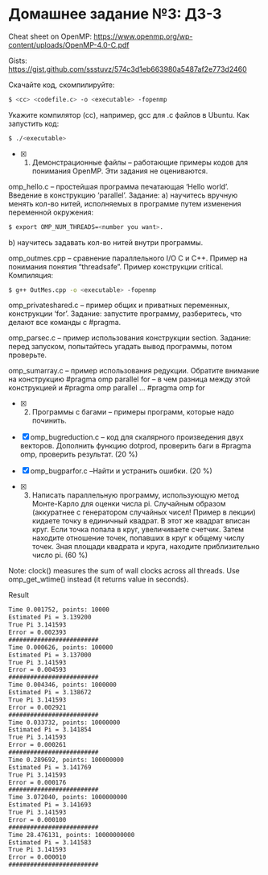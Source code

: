 # Домашнее задание №3: ДЗ-3

Cheat sheet on OpenMP: https://www.openmp.org/wp-content/uploads/OpenMP-4.0-C.pdf

Gists: https://gist.github.com/ssstuvz/574c3d1eb663980a5487af2e773d2460

Скачайте код, скомпилируйте:

```bash
$ <cc> <codefile.c> -o <executable> -fopenmp
```

Укажите компилятор (cc), например, gcc для .c файлов в Ubuntu.
Как запустить код:

```bash
$ ./<executable>
```

- [x] 1. Демонстрационные файлы – работающие примеры кодов для понимания OpenMP. Эти задания не оцениваются.

omp_hello.c – простейшая программа печатающая ‘Hello world’. Введение в конструкцию ‘parallel’.
Задание:
а) научитесь вручную менять кол-во нитей, исполняемых в программе путем изменения переменной окружения:


```bash
$ export OMP_NUM_THREADS=<number you want>. 
```

b) научитесь задавать кол-во нитей внутри программы.

omp_outmes.cpp – сравнение параллельного I/O C и C++. Пример на понимания понятия “threadsafe”. Пример конструкции critical. Компиляция:

```bash
$ g++ OutMes.cpp -o <executable> -fopenmp
```

omp_privateshared.c – пример общих и приватных переменных, конструкции ‘for’. Задание: запустите программу, разберитесь, что делают все команды с #pragma.

omp_parsec.c – пример использования конструкции section. Задание: перед запуском, попытайтесь угадать вывод программы, потом проверьте.

omp_sumarray.c – пример использования редукции. Обратите внимание на конструкцию #pragma omp parallel for – в чем разница между этой конструкцией и #pragma omp parallel … #pragma omp for

- [x] 2. Программы с багами – примеры программ, которые надо починить.

- [x] omp_bugreduction.c – код для скалярного произведения двух векторов. Дополнить функцию dotprod, проверить баги в #pragma omp, проверить результат. (20 %)

- [x] omp_bugparfor.c –Найти и устранить ошибки. (20 %)

- [x] 3. Написать параллельную программу, использующую метод Монте-Карло для оценки числа pi. Случайным образом (аккуратнее с генератором случайных чисел! Пример в лекции) кидаете точку в единичный квадрат. В этот же квадрат вписан круг. Если точка попала в круг, увеличиваете счетчик. Затем находите отношение точек, попавших в круг к общему числу точек. Зная площади квадрата и круга, находите приблизительно число pi. (60 %)

Note: clock() measures the sum of wall clocks across all threads. Use omp_get_wtime() instead (it returns value in seconds).

Result

```txt
Time 0.001752, points: 10000
Estimated Pi = 3.139200
True Pi 3.141593
Error = 0.002393
#########################
Time 0.000626, points: 100000
Estimated Pi = 3.137000
True Pi 3.141593
Error = 0.004593
#########################
Time 0.004346, points: 1000000
Estimated Pi = 3.138672
True Pi 3.141593
Error = 0.002921
#########################
Time 0.033732, points: 10000000
Estimated Pi = 3.141854
True Pi 3.141593
Error = 0.000261
#########################
Time 0.289692, points: 100000000
Estimated Pi = 3.141769
True Pi 3.141593
Error = 0.000176
#########################
Time 3.072040, points: 1000000000
Estimated Pi = 3.141693
True Pi 3.141593
Error = 0.000100
#########################
Time 28.476131, points: 10000000000
Estimated Pi = 3.141583
True Pi 3.141593
Error = 0.000010
#########################
```
